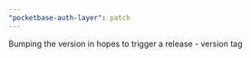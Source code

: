 ```yaml
---
"pocketbase-auth-layer": patch
---
```


Bumping the version in hopes to trigger a release - version tag
